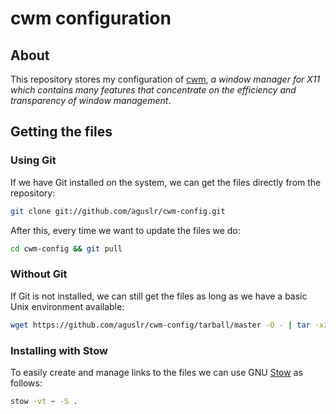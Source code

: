 # cwm configuration

## About

This repository stores my configuration of [cwm][], *a window manager for X11
which contains many features that concentrate on the efficiency and transparency
of window management*.

## Getting the files

### Using Git

If we have Git installed on the system, we can get the files directly from the
repository:

```sh
git clone git://github.com/aguslr/cwm-config.git
```

After this, every time we want to update the files we do:

```sh
cd cwm-config && git pull
```

### Without Git

If Git is not installed, we can still get the files as long as we have a basic
Unix environment available:

```sh
wget https://github.com/aguslr/cwm-config/tarball/master -O - | tar -xzv --strip-components 1 --exclude={README.md}
```

### Installing with Stow

To easily create and manage links to the files we can use GNU [Stow][] as
follows:

```sh
stow -vt ~ -S .
```

[cwm]: https://github.com/chneukirchen/cwm
[stow]: https://www.gnu.org/software/stow/
